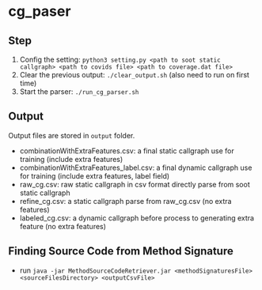 # cg_paser

## Step
1. Config the setting: `python3 setting.py <path to soot static callgraph> <path to covids file> <path to coverage.dat file>`
2. Clear the previous output: `./clear_output.sh` (also need to run on first time)
3. Start the parser: `./run_cg_parser.sh`

## Output
Output files are stored in `output` folder.
- combinationWithExtraFeatures.csv: a final static callgraph use for training (include extra features)
- combinationWithExtraFeatures_label.csv: a final dynamic callgraph use for training (include extra features, label field)
- raw_cg.csv: raw static callgraph in csv format directly parse from soot static callgraph
- refine_cg.csv: a static callgraph parse from raw_cg.csv (no extra features)
- labeled_cg.csv: a dynamic callgraph before process to generating extra feature (no extra features)

## Finding Source Code from Method Signature
- run `java -jar MethodSourceCodeRetriever.jar <methodSignaturesFile> <sourceFilesDirectory> <outputCsvFile>`